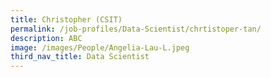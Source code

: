 ```yaml
---
title: Christopher (CSIT)
permalink: /job-profiles/Data-Scientist/chrtistoper-tan/
description: ABC
image: /images/People/Angelia-Lau-L.jpeg
third_nav_title: Data Scientist
---
```


